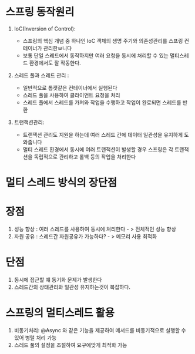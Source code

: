 
# 스프링 동작원리
1. IoC(Inversion of Control):
    - 스프링의 핵심 개념 중 하나인 IoC 객체의 생명 주기와 의존성관리를 스프링 컨테이너가 관리한ㅂ니다
    - 보통 단일 스레드에서 동작하지만 여러 요청을 동시에 처리할 수 있는 멀티스레드 환경에서도 잘 작동한다.

2. 스레드 풀과 스레드 관리 :
    - 일반적으로 톰캣같은 컨테이너에서 실행된다
    - 스레드 풀을 사용하여 클라이언트 요청을 처리
    - 스레드 풀에서 스레드를 가져와 작업을 수행하고 작업이 완료되면 스레드를 반환

3. 트랜잭션관리:
    - 트랜잭션 관리도 지원을 하는데 여러 스레드 간에 데이터 일관성을 유지하게 도와줍니다
    - 멀티 스레드 환경에서 동시에 여러 트랜잭션이 발생할 경우 스프링은 각 트랜잭션을 독립적으로 관리하고 롤백 등의 작업을 처리한다


# 멀티 스레드 방식의 장단점

# 장점 
1. 성능 향상 : 여러 스레드를 사용하여 동시에 처리한다 - > 전체적인 성능 향상
2. 자원 공유 : 스레드간 자원공유가 가능하다?  - > 메모리 사용 최적화


# 단점
1. 동시에 접근할 떄 동기화 문제가 발생한다
2. 스레드간의 상태관리와 일관성 유지하는것이 복잡하다.


# 스프링의 멀티스레드 활용
1. 비동기처리: @Async 와 같은 기능을 제공하여 메서드를 비동기적으로 실행할 수있어 병럴 처리 가능
2. 스레드 풀의 설정을 조절하여 요구에맞게 최적화 가능